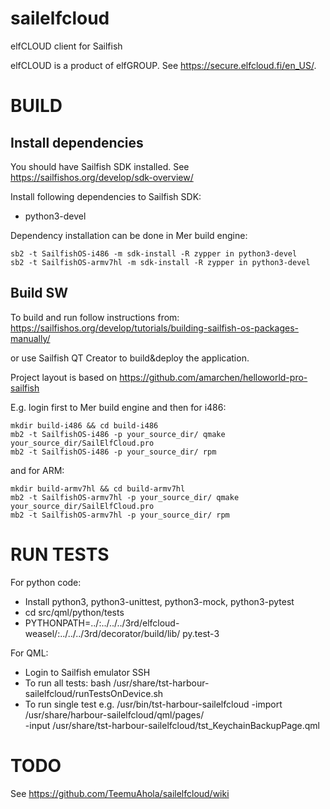 # sailelfcloud
elfCLOUD client for Sailfish

elfCLOUD is a product of elfGROUP. See https://secure.elfcloud.fi/en_US/.

BUILD
=====

Install dependencies
--------------------

You should have Sailfish SDK installed. See
https://sailfishos.org/develop/sdk-overview/

Install following dependencies to Sailfish SDK:
 * python3-devel

Dependency installation can be done in Mer build engine:
```
sb2 -t SailfishOS-i486 -m sdk-install -R zypper in python3-devel
sb2 -t SailfishOS-armv7hl -m sdk-install -R zypper in python3-devel
```

Build SW
--------

To build and run follow instructions from:
https://sailfishos.org/develop/tutorials/building-sailfish-os-packages-manually/

or use Sailfish QT Creator to build&deploy the application.

Project layout is based on https://github.com/amarchen/helloworld-pro-sailfish

E.g. login first to Mer build engine and then for i486:
```
mkdir build-i486 && cd build-i486
mb2 -t SailfishOS-i486 -p your_source_dir/ qmake your_source_dir/SailElfCloud.pro
mb2 -t SailfishOS-i486 -p your_source_dir/ rpm
```

and for ARM:
```
mkdir build-armv7hl && cd build-armv7hl
mb2 -t SailfishOS-armv7hl -p your_source_dir/ qmake your_source_dir/SailElfCloud.pro
mb2 -t SailfishOS-armv7hl -p your_source_dir/ rpm
```

RUN TESTS
=========

For python code:
 - Install python3, python3-unittest, python3-mock, python3-pytest
 - cd src/qml/python/tests
 - PYTHONPATH=../:../../../3rd/elfcloud-weasel/:../../../3rd/decorator/build/lib/ py.test-3

For QML:
 - Login to Sailfish emulator SSH
 - To run all tests:
     bash /usr/share/tst-harbour-sailelfcloud/runTestsOnDevice.sh
 - To run single test e.g.
     /usr/bin/tst-harbour-sailelfcloud -import /usr/share/harbour-sailelfcloud/qml/pages/ \
       -input /usr/share/tst-harbour-sailelfcloud/tst_KeychainBackupPage.qml

TODO
====

See https://github.com/TeemuAhola/sailelfcloud/wiki
